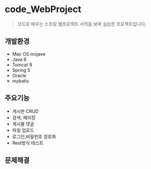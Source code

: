 # code_WebProject
>  코드로 배우는 스프링 웹프로젝트 서적을 보며 실습한 프로젝트입니다.



## 개발환경

- Mac OS mojave
- Java 8
- Tomcat 9
- Spring 5
- Oracle
- mybatis

## 주요기능

- 게시판 CRUD
- 검색, 페이징
- 게시물 댓글
- 파일 업로드
- 로그인,비밀번호 암호화
- Rest방식 테스트

## 문제해결

